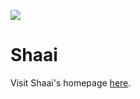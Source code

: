 ![](https://i.imgur.com/84eLRd5.jpg)
# Shaai

Visit Shaai's homepage [here](https://shaaijs.github.io).